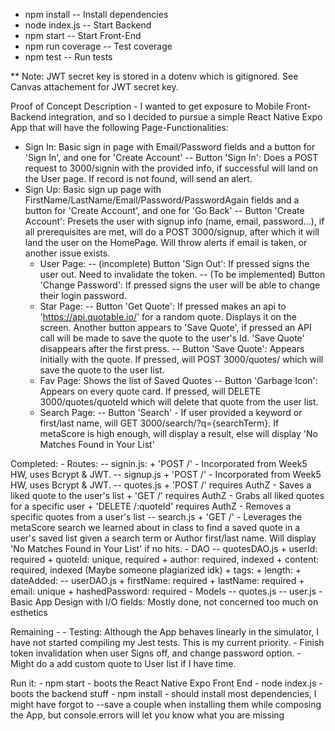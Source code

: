 - npm install		-- Install dependencies
- node index.js		-- Start Backend	
- npm start		-- Start Front-End
- npm run coverage	-- Test coverage
- npm test 		-- Run tests	

** Note: JWT secret key is stored in a dotenv which is gitignored. See Canvas attachement for JWT secret key.

Proof of Concept
Description - I wanted to get exposure to Mobile Front-Backend integration, and so I decided to pursue a simple React Native Expo App that will have the following Page-Functionalities:
 - Sign In: Basic sign in page with Email/Password fields and a button for 'Sign In', and one for 'Create Account'
		-- Button 'Sign In': Does a POST request to 3000/signin with the provided info, if successful will land on the User page. If record is not found, will send an alert.
 - Sign Up: Basic sign up page with FirstName/LastName/Email/Password/PasswordAgain fields and a button for 'Create Account', and one for 'Go Back'
		-- Button 'Create Account': Presets the user with signup info (name, email, password...), if all prerequisites are met, will do a POST 3000/signup, after which it will land the user on the HomePage. Will throw alerts if email is taken, or another issue exists.
	- User Page: 
		-- (incomplete) Button 'Sign Out': If pressed signs the user out. Need to invalidate the token.
		-- (To be implemented) Button 'Change Password': If pressed signs the user will be able to change their login password.
	- Star Page:
		-- Button 'Get Quote': If pressed makes an api to 'https://api.quotable.io/' for a random quote. Displays it on the screen. Another button appears to 'Save Quote', if pressed an API call will be made to save the quote to the user's Id. 'Save Quote' disappears after the first press.
		-- Button 'Save Quote': Appears initially with the quote. If pressed, will POST 3000/quotes/ which will save the quote to the user list.
	- Fav Page: Shows the list of Saved Quotes
		-- Button 'Garbage Icon': Appears on every quote card. If pressed, will DELETE 3000/quotes/quoteId which will delete that quote from the user list.		
	- Search Page:
		-- Button 'Search' - If user provided a keyword or first/last name, will GET 3000/search/?q={searchTerm}. If metaScore is high enough, will display a result, else will display 'No Matches Found in Your List'

Completed:
	- Routes:
		-- signin.js:
			+ 'POST /' - Incorporated from Week5 HW, uses Bcrypt & JWT.
		-- signup.js
			+ 'POST /' - Incorporated from Week5 HW, uses Bcrypt & JWT.
		-- quotes.js
			+ 'POST /' requires AuthZ - Saves a liked quote to the user's list
			+ 'GET /' requires AuthZ - Grabs all liked quotes for a specific user
			+ 'DELETE /:quoteId' requires AuthZ - Removes a specific quotes from a user's list
		-- search.js
			+ 'GET /' - Leverages the metaScore search we learned about in class to find a saved quote in a user's saved list given a search term or Author first/last name. Will display 'No Matches Found in Your List' if no hits.
   	- DAO
		-- quotesDAO.js
  		+ userId: required
    		+ quoteId: unique, required
      		+ author: required, indexed
		+ content: required, indexed (Maybe someone plagiarized idk)
  		+ tags:
    		+ length:
      		+ dateAdded:
		-- userDAO.js
			+ firstName: required
			+ lastName: required
			+ email: unique
			+ hashedPassword: required
	- Models
		-- quotes.js
		-- user.js
	- Basic App Design with I/O fields: Mostly done, not concerned too much on esthetics 

Remaining - 
	- Testing: Although the App behaves linearly in the simulator, I have not started compiling my Jest tests. This is my current priority.
	- Finish token invalidation when user Signs off, and change password option.
	- Might do a add custom quote to User list if I have time.

Run it: 
	- npm start - boots the React Native Expo Front End
	- node index.js - boots the backend stuff
	- npm install - should install most dependencies, I might have forgot to --save a couple when installing them while composing the App, but console.errors will let you know what you are missing
